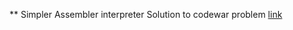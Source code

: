 ** Simpler Assembler interpreter
Solution to codewar problem [link](https://www.codewars.com/kata/58e24788e24ddee28e000053)

